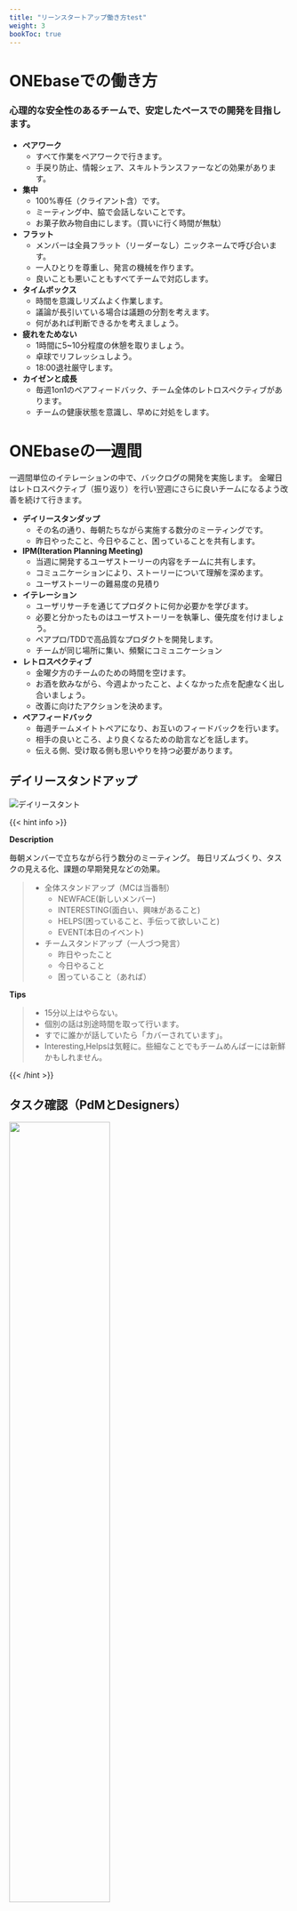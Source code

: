 ```yaml
---
title: "リーンスタートアップ働き方test"
weight: 3
bookToc: true
---
```


# ONEbaseでの働き方

### 心理的な安全性のあるチームで、安定したペースでの開発を目指します。

- **ペアワーク**
    - すべて作業をペアワークで行きます。
    - 手戻り防止、情報シェア、スキルトランスファーなどの効果があります。
- **集中**
    - 100%専任（クライアント含）です。
    - ミーティング中、脇で会話しないことです。
    - お菓子飲み物自由にします。（買いに行く時間が無駄）
- **フラット**
    - メンバーは全員フラット（リーダーなし）ニックネームで呼び合います。
    - 一人ひとりを尊重し、発言の機械を作ります。
    - 良いことも悪いこともすべてチームで対応します。
- **タイムボックス**
    - 時間を意識しリズムよく作業します。
    - 議論が長引いている場合は議題の分割を考えます。
    - 何があれば判断できるかを考えましょう。
- **疲れをためない**
    - 1時間に5~10分程度の休憩を取りましょう。
    - 卓球でリフレッシュしよう。
    - 18:00退社厳守します。
- **カイゼンと成長**
    - 毎週1on1のペアフィードバック、チーム全体のレトロスペクティブがあります。
    - チームの健康状態を意識し、早めに対処をします。

# ONEbaseの一週間

一週間単位のイテレーションの中で、バックログの開発を実施します。
金曜日はレトロスペクティブ（振り返り）を行い翌週にさらに良いチームになるよう改善を続けて行きます。

- **デイリースタンダップ**
    - その名の通り、毎朝たちながら実施する数分のミーティングです。
    - 昨日やったこと、今日やること、困っていることを共有します。
- **IPM(Iteration Planning Meeting)**
    - 当週に開発するユーザストーリーの内容をチームに共有します。
    - コミュニケーションにより、ストーリーについて理解を深めます。
    - ユーザストーリーの難易度の見積り
- **イテレーション**
    - ユーザリサーチを通じてプロダクトに何か必要かを学びます。
    - 必要と分かったものはユーザストーリーを執筆し、優先度を付けましょう。
    - ペアプロ/TDDで高品質なプロダクトを開発します。
    - チームが同じ場所に集い、頻繫にコミュニケーション
- **レトロスペクティブ**
    - 金曜夕方のチームのための時間を空けます。
    - お酒を飲みながら、今週よかったこと、よくなかった点を配慮なく出し合いましょう。
    - 改善に向けたアクションを決めます。
- **ペアフィードバック**
    - 毎週チームメイトトペアになり、お互いのフィードバックを行います。
    - 相手の良いところ、より良くなるための助言などを話します。
    - 伝える側、受け取る側も思いやりを持つ必要があります。

## デイリースタンドアップ

![デイリースタント](dailystand.jpg)

{{< hint info >}}

**Description**

毎朝メンバーで立ちながら行う数分のミーティング。
毎日リズムづくり、タスクの見える化、課題の早期発見などの効果。

>- 全体スタンドアップ（MCは当番制）
>    - NEWFACE(新しいメンバー)
>    - INTERESTING(面白い、興味があること)
>    - HELPS(困っていること、手伝って欲しいこと)
>    - EVENT(本日のイベント)
>- チームスタンドアップ（一人づつ発言）
>    - 昨日やったこと
>    - 今日やること
>    - 困っていること（あれば）

**Tips**

>- 15分以上はやらない。
>- 個別の話は別途時間を取って行います。
>- すでに誰かが話していたら「カバーされています」。
>- Interesting,Helpsは気軽に。些細なことでもチームめんばーには新鮮かもしれません。

{{< /hint >}}

## タスク確認（PdMとDesigners）

<img src="task_confirm.png" width="60%">


PdMとデザイナーで毎日共有します。
今日の作業を確認します（優先度確認）

## IPM(Iteration Planning Meeting)

![IPM](IPM.jpg)

{{< hint info >}}

**Description**

一言でいうと見積りミーティングで、**スクラムでいうプランニングポーカーです。**
>- PdMが書いた機能リストとDesignerが書いたデザインストーリーをDevsに伝えます。
>- Devはストーリーの複雑さ、難易度を0~3ポイントで見積もります。
>- 各々ポイントを心の中で決めたら、サムズアップ→せーので、何ポイント見積もったかを指を立てて一斉発表します。
>- ポイントにパラつきがあれば、話あって何ポイントにするかを合意していきます。

**Tips**
>- ポイントは各PJによって統一の基準があるわけではない。（デリバーしたストーリーのポイントの合計が一週間のベロシティになるわけだが、Aチームは30ポイント、Bチームは15ポイントだとして、Bチームが相対的に劣っているわけではないということ。）
>- ポイントは複雑さ・難易度を基準に決めます。簡単ですが、実装量が多いだけのストーリーは分割してもらうことを提案します。（粒度があらかったり量が多いだけのストーリーは実装漏れ、考慮漏れが発生しやすい。）

{{< /hint >}}

## プロダクトバックログ

ストーリー、リリース計画、ベロシティ（チームの馬力）

<img src="productBackLog1.png" width="50%"><img src="productBackLog2.jpg" width="50%">

## CL　クライアントとの定例会(PMO ミーティング）

<img src="PMO.jpg" width="70%">

## レトロスペクティブ

<img src="retrospective1.jpg" width="50%"><img src="retrospective2.jpg" width="50%">

{{< hint info >}}

**Description**

>- 一週間の出来事を記入
>    - よかったこと
>    - 普通なこと
>    - よくなかったこと、課題なこと
>- チームで共有
>    - 前回のアクションアイテムの確認
>    - MCはひとつずつ読み上げ記入した人がシェア
>    - 新しいアクションがでたら記入
>- 最後は必ず「よかったこと」で締め
>    - 一本締め

**Tips**
>- 「よかったこと」には拍手
>- 「多少プライベートなこともOK
>- より良いチームになるため遠慮なく話し合う

{{< /hint >}}

